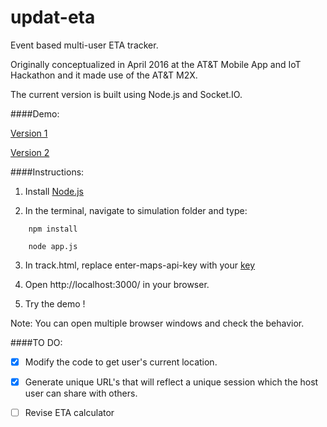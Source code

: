# updat-eta


Event based multi-user ETA tracker.

Originally conceptualized in April 2016 at the AT&T Mobile App and IoT Hackathon and it made use of the AT&T M2X.

The current version is built using Node.js and Socket.IO.

####Demo:

[Version 1](https://goo.gl/suA71P)

[Version 2](https://goo.gl/Cbwbt0)


####Instructions:

1) Install [Node.js](https://nodejs.org/en/download/)

2) In the terminal, navigate to simulation folder and type:

```
    npm install

    node app.js
```
3) In track.html, replace enter-maps-api-key with your [key](https://developers.google.com/maps/documentation/javascript/get-api-key)

4) Open http://localhost:3000/ in your browser.

5) Try the demo !

Note: You can open multiple browser windows and check the behavior.


####TO DO:

- [x] Modify the code to get user's current location.

- [x] Generate unique URL's that will reflect a unique session which the host user can share with others.

- [ ] Revise ETA calculator
